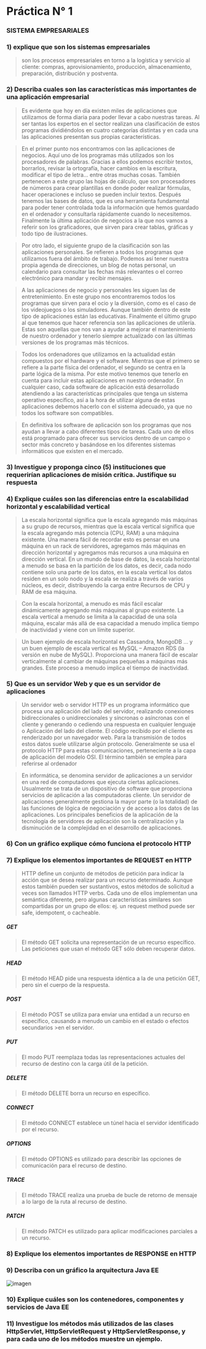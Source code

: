 # Práctica N° 1
### SISTEMA EMPRESARIALES
### 1) explique que son los sistemas empresariales
> son los procesos empresariales en torno a la logística y servicio al cliente: compras, aprovisionamiento, producción, almacenamiento, preparación, distribución y postventa. 
### 2) Describa cuales son las características más importantes de una aplicación empresarial
> Es evidente que hoy en día existen miles de aplicaciones que utilizamos de forma diaria para poder llevar a cabo nuestras tareas. Al ser tantas los expertos en el sector realizan una clasificación de estos programas dividiéndolos en cuatro categorías distintas y en cada una las aplicaciones presentan sus propias características.

> En el primer punto nos encontramos con las aplicaciones de negocios. Aquí uno de los programas más utilizados son los procesadores de palabras. Gracias a ellos podemos escribir textos, borrarlos, revisar la ortografía, hacer cambios en la escritura, modificar el tipo de letra... entre otras muchas cosas. También pertenecen a este grupo las hojas de cálculo, que son procesadores de números para crear plantillas en donde poder realizar fórmulas, hacer operaciones e incluso se pueden incluir textos. Después tenemos las bases de datos, que es una herramienta fundamental para poder tener controlada toda la información que hemos guardado en el ordenador y consultarla rápidamente cuando lo necesitemos. Finalmente la última aplicación de negocios a la que nos vamos a referir son los graficadores, que sirven para crear tablas, gráficas y todo tipo de ilustraciones.

> Por otro lado, el siguiente grupo de la clasificación son las aplicaciones personales. Se refieren a todos los programas que utilizamos fuera del ámbito de trabajo. Podemos así tener nuestra propia agenda de direcciones, un blog de notas personal, un calendario para consultar las fechas más relevantes o el correo electrónico para mandar y recibir mensajes.

> A las aplicaciones de negocio y personales les siguen las de entretenimiento. En este grupo nos encontraremos todos los programas que sirven para el ocio y la diversión, como es el caso de los videojuegos o los simuladores. Aunque también dentro de este tipo de aplicaciones están las educativas. Finalmente el último grupo al que tenemos que hacer referencia son las aplicaciones de utilería. Estas son aquellas que nos van a ayudar a mejorar el mantenimiento de nuestro ordenador y tenerlo siempre actualizado con las últimas versiones de los programas más técnicos.

> Todos los ordenadores que utilizamos en la actualidad están compuestos por el hardware y el software. Mientras que el primero se refiere a la parte física del ordenador, el segundo se centra en la parte lógica de la misma. Por este motivo tenemos que tenerlo en cuenta para incluir estas aplicaciones en nuestro ordenador. En cualquier caso, cada software de aplicación está desarrollado atendiendo a las características principales que tenga un sistema operativo específico, así a la hora de utilizar alguna de estas aplicaciones debemos hacerlo con el sistema adecuado, ya que no todos los software son compatibles.

> En definitiva los software de aplicación son los programas que nos ayudan a llevar a cabo diferentes tipos de tareas. Cada uno de ellos está programado para ofrecer sus servicios dentro de un campo o sector más concreto y basándose en los diferentes sistemas informáticos que existen en el mercado.
### 3) Investigue y proponga cinco (5) instituciones que requerirían aplicaciones de misión crítica. Justifique su respuesta

### 4) Explique cuáles son las diferencias entre la escalabilidad horizontal y escalabilidad vertical
> La escala horizontal significa que la escala agregando más máquinas a su grupo de recursos, mientras que la escala vertical significa que la escala agregando más potencia (CPU, RAM) a una máquina existente.
Una manera fácil de recordar esto es pensar en una máquina en un rack de servidores, agregamos más máquinas en dirección horizontal y agregamos más recursos a una máquina en dirección vertical.
> En un mundo de base de datos, la escala horizontal a menudo se basa en la partición de los datos, es decir, cada nodo contiene solo una parte de los datos, en la escala vertical los datos residen en un solo nodo y la escala se realiza a través de varios núcleos, es decir, distribuyendo la carga entre Recursos de CPU y RAM de esa máquina.

> Con la escala horizontal, a menudo es más fácil escalar dinámicamente agregando más máquinas al grupo existente. La escala vertical a menudo se limita a la capacidad de una sola máquina, escalar más allá de esa capacidad a menudo implica tiempo de inactividad y viene con un límite superior.

> Un buen ejemplo de escala horizontal es Cassandra, MongoDB … y un buen ejemplo de escala vertical es MySQL – Amazon RDS (la versión en nube de MySQL). Proporciona una manera fácil de escalar verticalmente al cambiar de máquinas pequeñas a máquinas más grandes. Este proceso a menudo implica el tiempo de inactividad.
### 5) Que es un servidor Web y que es un servidor de aplicaciones
> Un servidor web o servidor HTTP es un programa informático que procesa una aplicación del lado del servidor, realizando conexiones bidireccionales o unidireccionales y síncronas o asíncronas con el cliente y generando o cediendo una respuesta en cualquier lenguaje o Aplicación del lado del cliente. El código recibido por el cliente es renderizado por un navegador web. Para la transmisión de todos estos datos suele utilizarse algún protocolo. Generalmente se usa el protocolo HTTP para estas comunicaciones, perteneciente a la capa de aplicación del modelo OSI. El término también se emplea para referirse al ordenador

>En informática, se denomina servidor de aplicaciones a un servidor en una red de computadores que ejecuta ciertas aplicaciones.
>Usualmente se trata de un dispositivo de software que proporciona servicios de aplicación a las computadoras cliente. Un servidor de aplicaciones generalmente gestiona la mayor parte (o la totalidad) de las funciones de lógica de negociación y de acceso a los datos de las aplicaciones. Los principales beneficios de la aplicación de la tecnología de servidores de aplicación son la centralización y la disminución de la complejidad en el desarrollo de aplicaciones.

### 6) Con un gráfico explique cómo funciona el protocolo HTTP

### 7) Explique los elementos importantes de REQUEST en HTTP
> HTTP define un conjunto de métodos de petición para indicar la acción que se desea realizar para un recurso determinado. Aunque estos también pueden ser sustantivos, estos métodos de solicitud a veces son llamados HTTP verbs. Cada uno de ellos implementan una semántica diferente, pero algunas características similares son compartidas por un grupo de ellos: ej. un request method puede ser safe, idempotent, o cacheable.

##### GET
>El método GET  solicita una representación de un recurso específico. Las peticiones que usan el método GET sólo deben recuperar datos.

##### HEAD
>El método HEAD pide una respuesta idéntica a la de una petición GET, pero sin el cuerpo de la respuesta.

##### POST
>El método POST se utiliza para enviar una entidad a un recurso en específico, causando a menudo un cambio en el estado o efectos secundarios >en el servidor.

##### PUT
>El modo PUT reemplaza todas las representaciones actuales del recurso de destino con la carga útil de la petición.

##### DELETE
>El método DELETE borra un recurso en específico.

##### CONNECT
>El método CONNECT establece un túnel hacia el servidor identificado por el recurso.

##### OPTIONS
>El método OPTIONS es utilizado para describir las opciones de comunicación para el recurso de destino.

##### TRACE
>El método TRACE  realiza una prueba de bucle de retorno de mensaje a lo largo de la ruta al recurso de destino.

##### PATCH
>El método PATCH  es utilizado para aplicar modificaciones parciales a un recurso.
### 8) Explique los elementos importantes de RESPONSE en HTTP

### 9) Describa con un gráfico la arquitectura Java EE
![imagen](https://www.monografias.com/trabajos106/introduccion-arquitectura-web-java/img10.png)

### 10) Explique cuáles son los contenedores, componentes y servicios de Java EE

### 11) Investigue los métodos más utilizados de las clases HttpServlet, HttpServletRequest y HttpServletResponse, y para cada uno de los métodos muestre un ejemplo.

